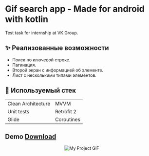 # Gif search app - Made for android with kotlin #
Test task for internship at VK Group.

## :sparkles: Реализованные возможности

- Поиск по ключевой строке.
- Пагинация.
- Второй экран с информацией об элементе.
- Лист с несколькими типами элементов.

## :wrench: Используемый стек

<table>
    <tr>
        <td>Clean Architecture</td>
        <td>MVVM</td>
    </tr>
    <tr>
        <td>Unit tests</td>
        <td>Retrofit 2</td>
    </tr>
    <tr>
        <td>Glide</td>
        <td>Coroutines</td>
    </tr>
</table>

## Demo <a href="https://github.com/AndrewManeshin/giphyTask/raw/master/app/release/app-release.apk">Download</a>
<div align="center" width="500" height="600">
  <img src="https://github.com/AndrewManeshin/giphyTask/blob/master/animation.gif" alt="My Project GIF" /img>
</div>
